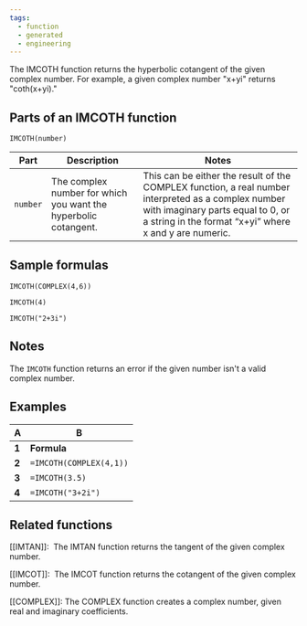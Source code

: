 ```yaml
---
tags:
  - function
  - generated
  - engineering
---
```


The IMCOTH function returns the hyperbolic cotangent of the given complex number. For example, a given complex number "x+yi" returns "coth(x+yi)."

Parts of an IMCOTH function
---------------------------

`IMCOTH(number)`

| Part | Description | Notes |
| --- | --- | --- |
| `number` | The complex number for which you want the hyperbolic cotangent. | This can be either the result of the COMPLEX function, a real number interpreted as a complex number with imaginary parts equal to 0, or a string in the format “x+yi” where x and y are numeric. |

Sample formulas
---------------

`IMCOTH(COMPLEX(4,6))`

`IMCOTH(4)`

`IMCOTH("2+3i")`

Notes
-----

The `IMCOTH` function returns an error if the given number isn't a valid complex number.

Examples
--------

| A | B |
| --- | --- |
| **1** | **Formula** | **Result** |
| **2** | `=IMCOTH(COMPLEX(4,1))` | 0.999720649533931-0.000609900253822228i |
| **3** | `=IMCOTH(3.5)` | 1.00182542850644 |
| **4** | `=IMCOTH("3+2i")` | 0.996757796569358+0.00373971037633696i |

Related functions
-----------------

[[IMTAN]]:  The IMTAN function returns the tangent of the given complex number.

[[IMCOT]]:  The IMCOT function returns the cotangent of the given complex number.

[[COMPLEX]]: The COMPLEX function creates a complex number, given real and imaginary coefficients.